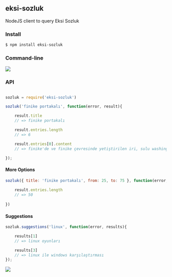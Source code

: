 ## eksi-sozluk

NodeJS client to query Eksi Sozluk

### Install

```bash
$ npm install eksi-sozluk
```

### Command-line

![](https://dl.dropbox.com/s/rc2wrv02gpkirj0/eksi.png)

### API

```js

sozluk = require('eksi-sozluk')

sozluk('finike portakalı', function(error, result){

    result.title
    // => finike portakalı

    result.entries.length
    // => 6

    result.entries[0].content
    // => finike'de ve finike çevresinde yetiştirilen iri, sulu washington portakalı.

});

```

#### More Options


```js
sozluk({ title: 'finike portakalı', from: 25, to: 75 }, function(error, result){
    
    result.entries.length
    // => 50
    
})
````

#### Suggestions

```js
sozluk.suggestions('linux', function(error, results){

    results[1]
    // => linux oyunları

    results[3]
    // => linux ile windows karşılaştırması
});
```



![](http://distilleryimage2.s3.amazonaws.com/3e14d1ae8e4711e2af7822000a1fb04e_6.jpg)
